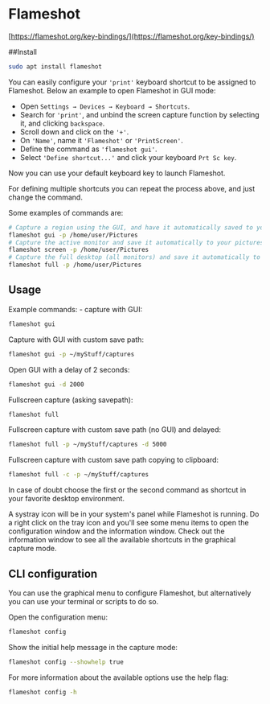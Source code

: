 # Flameshot

[https://flameshot.org/key-bindings/](https://flameshot.org/key-bindings/)

##Install 

```bash
sudo apt install flameshot
```

You can easily configure your ```'print'``` keyboard shortcut to be assigned to Flameshot. Below an example to open Flameshot in GUI mode:

- Open ```Settings → Devices → Keyboard → Shortcuts```.
- Search for ```'print'```, and unbind the screen capture function by selecting it, and clicking ```backspace```.
- Scroll down and click on the ```'+'```.
- On ```'Name'```, name it ```'Flameshot'``` or ```'PrintScreen'```.
- Define the command as ```'flameshot gui'```.
- Select ```'Define shortcut...'``` and click your keyboard ```Prt Sc key```.

Now you can use your default keyboard key to launch Flameshot.

For defining multiple shortcuts you can repeat the process above, and just change the command.

Some examples of commands are:

```bash
# Capture a region using the GUI, and have it automatically saved to your pictures folder when clicking the save button in GUI
flameshot gui -p /home/user/Pictures
# Capture the active monitor and save it automatically to your pictures folder
flameshot screen -p /home/user/Pictures
# Capture the full desktop (all monitors) and save it automatically to your pictures folder
flameshot full -p /home/user/Pictures
```

## Usage

Example commands: - capture with GUI:

```bash
flameshot gui
```

Capture with GUI with custom save path:

```bash
flameshot gui -p ~/myStuff/captures
```

Open GUI with a delay of 2 seconds:

```bash
flameshot gui -d 2000
```

Fullscreen capture (asking savepath):

```bash
flameshot full
```

Fullscreen capture with custom save path (no GUI) and delayed:

```bash
flameshot full -p ~/myStuff/captures -d 5000
```

Fullscreen capture with custom save path copying to clipboard:

```bash
flameshot full -c -p ~/myStuff/captures
```

In case of doubt choose the first or the second command as shortcut in your favorite desktop environment.

A systray icon will be in your system's panel while Flameshot is running. Do a right click on the tray icon and you'll see some menu items to open the configuration window and the information window. Check out the information window to see all the available shortcuts in the graphical capture mode.

## CLI configuration

You can use the graphical menu to configure Flameshot, but alternatively you can use your terminal or scripts to do so.

Open the configuration menu:

```bash
flameshot config
```

Show the initial help message in the capture mode:

```bash
flameshot config --showhelp true
```

For more information about the available options use the help flag:

```bash
flameshot config -h
```
